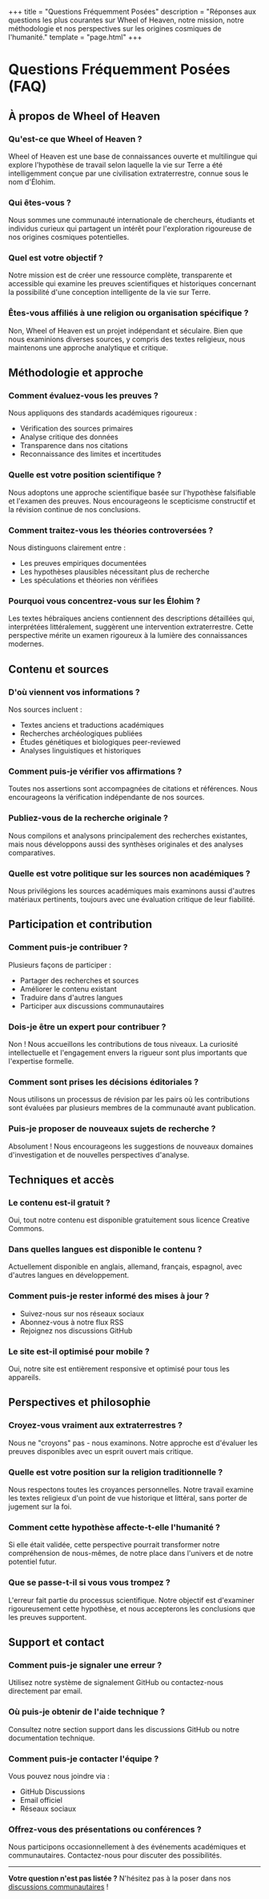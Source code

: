 +++
title = "Questions Fréquemment Posées"
description = "Réponses aux questions les plus courantes sur Wheel of Heaven, notre mission, notre méthodologie et nos perspectives sur les origines cosmiques de l'humanité."
template = "page.html"
+++

# Questions Fréquemment Posées (FAQ)

## À propos de Wheel of Heaven

### Qu'est-ce que Wheel of Heaven ?
Wheel of Heaven est une base de connaissances ouverte et multilingue qui explore l'hypothèse de travail selon laquelle la vie sur Terre a été intelligemment conçue par une civilisation extraterrestre, connue sous le nom d'Élohim.

### Qui êtes-vous ?
Nous sommes une communauté internationale de chercheurs, étudiants et individus curieux qui partagent un intérêt pour l'exploration rigoureuse de nos origines cosmiques potentielles.

### Quel est votre objectif ?
Notre mission est de créer une ressource complète, transparente et accessible qui examine les preuves scientifiques et historiques concernant la possibilité d'une conception intelligente de la vie sur Terre.

### Êtes-vous affiliés à une religion ou organisation spécifique ?
Non, Wheel of Heaven est un projet indépendant et séculaire. Bien que nous examinions diverses sources, y compris des textes religieux, nous maintenons une approche analytique et critique.

## Méthodologie et approche

### Comment évaluez-vous les preuves ?
Nous appliquons des standards académiques rigoureux :
- Vérification des sources primaires
- Analyse critique des données
- Transparence dans nos citations
- Reconnaissance des limites et incertitudes

### Quelle est votre position scientifique ?
Nous adoptons une approche scientifique basée sur l'hypothèse falsifiable et l'examen des preuves. Nous encourageons le scepticisme constructif et la révision continue de nos conclusions.

### Comment traitez-vous les théories controversées ?
Nous distinguons clairement entre :
- Les preuves empiriques documentées
- Les hypothèses plausibles nécessitant plus de recherche
- Les spéculations et théories non vérifiées

### Pourquoi vous concentrez-vous sur les Élohim ?
Les textes hébraïques anciens contiennent des descriptions détaillées qui, interprétées littéralement, suggèrent une intervention extraterrestre. Cette perspective mérite un examen rigoureux à la lumière des connaissances modernes.

## Contenu et sources

### D'où viennent vos informations ?
Nos sources incluent :
- Textes anciens et traductions académiques
- Recherches archéologiques publiées
- Études génétiques et biologiques peer-reviewed
- Analyses linguistiques et historiques

### Comment puis-je vérifier vos affirmations ?
Toutes nos assertions sont accompagnées de citations et références. Nous encourageons la vérification indépendante de nos sources.

### Publiez-vous de la recherche originale ?
Nous compilons et analysons principalement des recherches existantes, mais nous développons aussi des synthèses originales et des analyses comparatives.

### Quelle est votre politique sur les sources non académiques ?
Nous privilégions les sources académiques mais examinons aussi d'autres matériaux pertinents, toujours avec une évaluation critique de leur fiabilité.

## Participation et contribution

### Comment puis-je contribuer ?
Plusieurs façons de participer :
- Partager des recherches et sources
- Améliorer le contenu existant
- Traduire dans d'autres langues
- Participer aux discussions communautaires

### Dois-je être un expert pour contribuer ?
Non ! Nous accueillons les contributions de tous niveaux. La curiosité intellectuelle et l'engagement envers la rigueur sont plus importants que l'expertise formelle.

### Comment sont prises les décisions éditoriales ?
Nous utilisons un processus de révision par les pairs où les contributions sont évaluées par plusieurs membres de la communauté avant publication.

### Puis-je proposer de nouveaux sujets de recherche ?
Absolument ! Nous encourageons les suggestions de nouveaux domaines d'investigation et de nouvelles perspectives d'analyse.

## Techniques et accès

### Le contenu est-il gratuit ?
Oui, tout notre contenu est disponible gratuitement sous licence Creative Commons.

### Dans quelles langues est disponible le contenu ?
Actuellement disponible en anglais, allemand, français, espagnol, avec d'autres langues en développement.

### Comment puis-je rester informé des mises à jour ?
- Suivez-nous sur nos réseaux sociaux
- Abonnez-vous à notre flux RSS
- Rejoignez nos discussions GitHub

### Le site est-il optimisé pour mobile ?
Oui, notre site est entièrement responsive et optimisé pour tous les appareils.

## Perspectives et philosophie

### Croyez-vous vraiment aux extraterrestres ?
Nous ne "croyons" pas - nous examinons. Notre approche est d'évaluer les preuves disponibles avec un esprit ouvert mais critique.

### Quelle est votre position sur la religion traditionnelle ?
Nous respectons toutes les croyances personnelles. Notre travail examine les textes religieux d'un point de vue historique et littéral, sans porter de jugement sur la foi.

### Comment cette hypothèse affecte-t-elle l'humanité ?
Si elle était validée, cette perspective pourrait transformer notre compréhension de nous-mêmes, de notre place dans l'univers et de notre potentiel futur.

### Que se passe-t-il si vous vous trompez ?
L'erreur fait partie du processus scientifique. Notre objectif est d'examiner rigoureusement cette hypothèse, et nous accepterons les conclusions que les preuves supportent.

## Support et contact

### Comment puis-je signaler une erreur ?
Utilisez notre système de signalement GitHub ou contactez-nous directement par email.

### Où puis-je obtenir de l'aide technique ?
Consultez notre section support dans les discussions GitHub ou notre documentation technique.

### Comment puis-je contacter l'équipe ?
Vous pouvez nous joindre via :
- GitHub Discussions
- Email officiel
- Réseaux sociaux

### Offrez-vous des présentations ou conférences ?
Nous participons occasionnellement à des événements académiques et communautaires. Contactez-nous pour discuter des possibilités.

---

**Votre question n'est pas listée ?** N'hésitez pas à la poser dans nos [discussions communautaires](https://github.com/wheelofheaven/wheelofheaven.io/discussions) !
